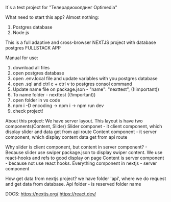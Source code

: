 It`s a test project for "Телерадиохолдинг Optimedia"

What need to start this app? Almost nothing:
1. Postgres database
2. Node js


This is a full adaptive and cross-browser NEXTJS project with database postgres
FULLSTACK APP

Manual for use:
1. download all files
2. open postgres database
3. open .env.local file and update variables with you postgres database
4. open .sql and ctrl c + ctrl v to postgres consol command
5. Update name file on package.json -   "name": "nexttest",                            ((!important))
6. To name folder - nexttest                              ((!important))
7. open folder in vs code
8. npm i -D encoding -> npm i -> npm run dev 
9. check project!


About this project:
We have server layout. This layout is have two components(Content, Slider)
Slider componet - it client component, which display slider and data get from api route
Content component - it server component, which display content data get from api route

Why slider is client component, but content in server component? - 
Because slider use swiper package.json to display swiper content. We use react-hooks and refs to good display on page
Content is server component - because not use react hooks. 
Everything component in nextjs - server component


How get data from nextjs project? we have folder 'api', where we do request and get data from database.
Api folder - is reserved folder name

DOCS:
https://nextjs.org/
https://react.dev/
